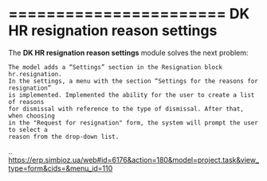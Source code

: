 =======================
DK HR resignation reason settings
=======================
The **DK HR resignation reason settings** module solves the next problem:

    The model adds a “Settings” section in the Resignation block hr.resignation.
    In the settings, a menu with the section “Settings for the reasons for resignation”
    is implemented. Implemented the ability for the user to create a list of reasons
    for dismissal with reference to the type of dismissal. After that, when choosing
    in the "Request for resignation" form, the system will prompt the user to select a
    reason from the drop-down list.

.. https://erp.simbioz.ua/web#id=6176&action=180&model=project.task&view_type=form&cids=&menu_id=110